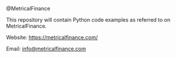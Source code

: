 @MetricalFinance

This repository will contain Python code examples as referred to on MetricalFinance.

Website: https://metricalfinance.com/

Email: info@metricalfinance.com
